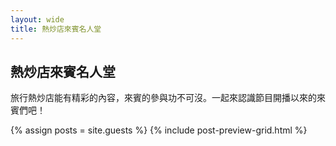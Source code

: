 ```yaml
---
layout: wide
title: 熱炒店來賓名人堂
---
```


<h2>熱炒店來賓名人堂</h2>

旅行熱炒店能有精彩的內容，來賓的參與功不可沒。一起來認識節目開播以來的來賓們吧！

{% assign posts = site.guests %}
{% include post-preview-grid.html %}
